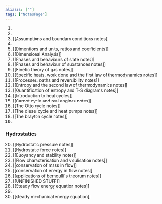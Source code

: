 ```yaml
---
aliases: [""]
tags: ["NotesPage"]
---
```



1) 
2) 
3) [[Assumptions and boundary conditions notes]]
4) 
5) [[Dimentions and units, ratios and coefficients]]
6) [[Dimensional Analysis]]
7) [[Phases and behaviours of state notes]]
8) [[Phases and behaviour of substances notes]]
9) [[Kinetic theory of gas notes]]
10) [[Specific heats, work done and the first law of thermodynamics notes]]
11) [[Processes, paths and reversibility notes]]
12) [[Entropy and the second law of thermodynamics notes]]
13) [[Quantification of entropy and T-S diagrams notes]]
14) [[Introduction to heat cycles]]
15) [[Carnot cycle and real engines notes]]
16) [[The Otto cycle notes]]
17) [[The diesel cycle and heat pumps notes]]
18) [[The brayton cycle notes]]
19) 

### Hydrostatics
20) [[Hydrostatic pressure notes]] 
21) [[Hydrostatic force notes]]
22) [[Buoyancy and stability notes]]
23) [[Flow characterisation and visulisation notes]]
24) [[conservation of mass in flow]]
25) [[conservation of energy in flow notes]]
26) [[applications of bernoulli's theorum notes]]
27) [[UNFINISHED STUFF]]
28) [[Steady flow energy equation notes]]
29) 
30) [[steady mechanical energy equation]]